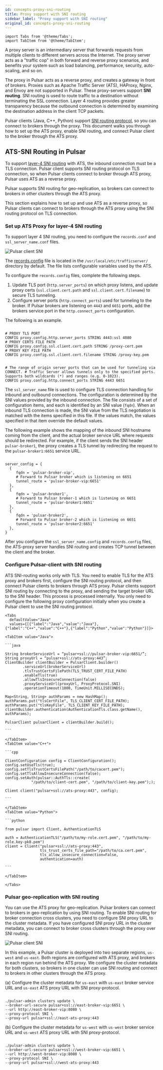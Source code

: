 ```yaml
---
id: concepts-proxy-sni-routing
title: Proxy support with SNI routing
sidebar_label: "Proxy support with SNI routing"
original_id: concepts-proxy-sni-routing
---
```


````mdx-code-block
import Tabs from '@theme/Tabs';
import TabItem from '@theme/TabItem';
````


A proxy server is an intermediary server that forwards requests from multiple clients to different servers across the Internet. The proxy server acts as a "traffic cop" in both forward and reverse proxy scenarios, and benefits your system such as load balancing, performance, security, auto-scaling, and so on.

The proxy in Pulsar acts as a reverse proxy, and creates a gateway in front of brokers. Proxies such as Apache Traffic Server (ATS), HAProxy, Nginx, and Envoy are not supported in Pulsar. These proxy-servers support **SNI routing**. SNI routing is used to route traffic to a destination without terminating the SSL connection. Layer 4 routing provides greater transparency because the outbound connection is determined by examining the destination address in the client TCP packets.

Pulsar clients (Java, C++, Python) support [SNI routing protocol](https://github.com/apache/pulsar/wiki/PIP-60:-Support-Proxy-server-with-SNI-routing), so you can connect to brokers through the proxy. This document walks you through how to set up the ATS proxy, enable SNI routing, and connect Pulsar client to the broker through the ATS proxy.

## ATS-SNI Routing in Pulsar
To support [layer-4 SNI routing](https://docs.trafficserver.apache.org/en/latest/admin-guide/layer-4-routing.en.html) with ATS, the inbound connection must be a TLS connection. Pulsar client supports SNI routing protocol on TLS connection, so when Pulsar clients connect to broker through ATS proxy, Pulsar uses ATS as a reverse proxy.

Pulsar supports SNI routing for geo-replication, so brokers can connect to brokers in other clusters through the ATS proxy.

This section explains how to set up and use ATS as a reverse proxy, so Pulsar clients can connect to brokers through the ATS proxy using the SNI routing protocol on TLS connection. 

### Set up ATS Proxy for layer-4 SNI routing
To support layer 4 SNI routing, you need to configure the `records.conf` and `ssl_server_name.conf` files.

![Pulsar client SNI](/assets/pulsar-sni-client.png)

The [records.config](https://docs.trafficserver.apache.org/en/latest/admin-guide/files/records.config.en.html) file is located in the `/usr/local/etc/trafficserver/` directory by default. The file lists configurable variables used by the ATS.

To configure the `records.config` files, complete the following steps.
1. Update TLS port (`http.server_ports`) on which proxy listens, and update proxy certs (`ssl.client.cert.path` and `ssl.client.cert.filename`) to secure TLS tunneling. 
2. Configure server ports (`http.connect_ports`) used for tunneling to the broker. If Pulsar brokers are listening on `4443` and `6651` ports, add the brokers service port in the `http.connect_ports` configuration.

The following is an example.

```

# PROXY TLS PORT
CONFIG proxy.config.http.server_ports STRING 4443:ssl 4080
# PROXY CERTS FILE PATH
CONFIG proxy.config.ssl.client.cert.path STRING /proxy-cert.pem
# PROXY KEY FILE PATH
CONFIG proxy.config.ssl.client.cert.filename STRING /proxy-key.pem


# The range of origin server ports that can be used for tunneling via CONNECT. # Traffic Server allows tunnels only to the specified ports. Supports both wildcards (*) and ranges (e.g. 0-1023).
CONFIG proxy.config.http.connect_ports STRING 4443 6651

```

The `ssl_server_name` file is used to configure TLS connection handling for inbound and outbound connections. The configuration is determined by the SNI values provided by the inbound connection. The file consists of a set of configuration items, and each is identified by an SNI value (`fqdn`). When an inbound TLS connection is made, the SNI value from the TLS negotiation is matched with the items specified in this file. If the values match, the values specified in that item override the default values. 

The following example shows the mapping of the inbound SNI hostname coming from the client, and the actual broker service URL where requests should be redirected. For example, if the client sends the SNI header `pulsar-broker1`, the proxy creates a TLS tunnel by redirecting the request to the `pulsar-broker1:6651` service URL.

```

server_config = {
  {
     fqdn = 'pulsar-broker-vip',
     # Forward to Pulsar broker which is listening on 6651
     tunnel_route = 'pulsar-broker-vip:6651'
  },
  {
     fqdn = 'pulsar-broker1',
     # Forward to Pulsar broker-1 which is listening on 6651
     tunnel_route = 'pulsar-broker1:6651'
  },
  {
     fqdn = 'pulsar-broker2',
     # Forward to Pulsar broker-2 which is listening on 6651
     tunnel_route = 'pulsar-broker2:6651'
  },
}

```

After you configure the `ssl_server_name.config` and `records.config` files, the ATS-proxy server handles SNI routing and creates TCP tunnel between the client and the broker.

### Configure Pulsar-client with SNI routing
ATS SNI-routing works only with TLS. You need to enable TLS for the ATS proxy and brokers first, configure the SNI routing protocol, and then connect Pulsar clients to brokers through ATS proxy. Pulsar clients support SNI routing by connecting to the proxy, and sending the target broker URL to the SNI header. This process is processed internally. You only need to configure the following proxy configuration initially when you create a Pulsar client to use the SNI routing protocol.

````mdx-code-block
<Tabs 
  defaultValue="Java"
  values={[{"label":"Java","value":"Java"},{"label":"C++","value":"C++"},{"label":"Python","value":"Python"}]}>

<TabItem value="Java">

```java

String brokerServiceUrl = “pulsar+ssl://pulsar-broker-vip:6651/”;
String proxyUrl = “pulsar+ssl://ats-proxy:443”;
ClientBuilder clientBuilder = PulsarClient.builder()
		.serviceUrl(brokerServiceUrl)
        .tlsTrustCertsFilePath(TLS_TRUST_CERT_FILE_PATH)
        .enableTls(true)
        .allowTlsInsecureConnection(false)
        .proxyServiceUrl(proxyUrl, ProxyProtocol.SNI)
        .operationTimeout(1000, TimeUnit.MILLISECONDS);

Map<String, String> authParams = new HashMap();
authParams.put("tlsCertFile", TLS_CLIENT_CERT_FILE_PATH);
authParams.put("tlsKeyFile", TLS_CLIENT_KEY_FILE_PATH);
clientBuilder.authentication(AuthenticationTls.class.getName(), authParams);

PulsarClient pulsarClient = clientBuilder.build();

```

</TabItem>
<TabItem value="C++">

```cpp

ClientConfiguration config = ClientConfiguration();
config.setUseTls(true);
config.setTlsTrustCertsFilePath("/path/to/cacert.pem");
config.setTlsAllowInsecureConnection(false);
config.setAuth(pulsar::AuthTls::create(
            "/path/to/client-cert.pem", "/path/to/client-key.pem"););

Client client("pulsar+ssl://ats-proxy:443", config);

```

</TabItem>
<TabItem value="Python">

```python

from pulsar import Client, AuthenticationTLS

auth = AuthenticationTLS("/path/to/my-role.cert.pem", "/path/to/my-role.key-pk8.pem")
client = Client("pulsar+ssl://ats-proxy:443",
                tls_trust_certs_file_path="/path/to/ca.cert.pem",
                tls_allow_insecure_connection=False,
                authentication=auth)

```

</TabItem>

</Tabs>
````

### Pulsar geo-replication with SNI routing
You can use the ATS proxy for geo-replication. Pulsar brokers can connect to brokers in geo-replication by using SNI routing. To enable SNI routing for broker connection cross clusters, you need to configure SNI proxy URL to the cluster metadata. If you have configured SNI proxy URL in the cluster metadata, you can connect to broker cross clusters through the proxy over SNI routing.

![Pulsar client SNI](/assets/pulsar-sni-geo.png)

In this example, a Pulsar cluster is deployed into two separate regions, `us-west` and `us-east`. Both regions are configured with ATS proxy, and brokers in each region run behind the ATS proxy. We configure the cluster metadata for both clusters, so brokers in one cluster can use SNI routing and connect to brokers in other clusters through the ATS proxy.

(a) Configure the cluster metadata for `us-east` with `us-east` broker service URL and `us-east` ATS proxy URL with SNI proxy-protocol.

```

./pulsar-admin clusters update \
--broker-url-secure pulsar+ssl://east-broker-vip:6651 \
--url http://east-broker-vip:8080 \
--proxy-protocol SNI \
--proxy-url pulsar+ssl://east-ats-proxy:443

```

(b) Configure the cluster metadata for `us-west` with `us-west` broker service URL and `us-west` ATS proxy URL with SNI proxy-protocol.

```

./pulsar-admin clusters update \
--broker-url-secure pulsar+ssl://west-broker-vip:6651 \
--url http://west-broker-vip:8080 \
--proxy-protocol SNI \
--proxy-url pulsar+ssl://west-ats-proxy:443

```

